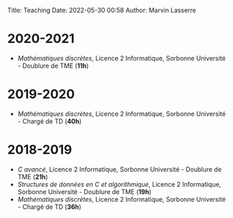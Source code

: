 Title: Teaching
Date: 2022-05-30 00:58
Author: Marvin Lasserre

# 2020-2021

- *Mathématiques discrètes*, Licence 2 Informatique, Sorbonne Université -
Doublure de TME (**11h**)

# 2019-2020

- *Mathématiques discrètes*, Licence 2 Informatique, Sorbonne Université -
Chargé de TD (**40h**)

# 2018-2019

- *C avancé*, Licence 2 Informatique, Sorbonne Université -
Doublure de TME (**21h**)
- *Structures de données en C et algorithmique*, Licence 2 Informatique,
Sorbonne Université - Doublure de TME (**19h**)
- *Mathématiques discrètes*, Licence 2 Informatique, Sorbonne Université -
Chargé de TD (**36h**)
